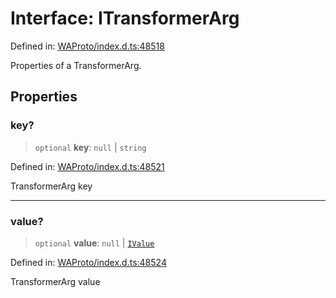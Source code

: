 # Interface: ITransformerArg

Defined in: [WAProto/index.d.ts:48518](https://github.com/Fokusdotid/Baileys/blob/eb819228f591f9a29a091aefc3a8c91a38d77089/WAProto/index.d.ts#L48518)

Properties of a TransformerArg.

## Properties

### key?

> `optional` **key**: `null` \| `string`

Defined in: [WAProto/index.d.ts:48521](https://github.com/Fokusdotid/Baileys/blob/eb819228f591f9a29a091aefc3a8c91a38d77089/WAProto/index.d.ts#L48521)

TransformerArg key

***

### value?

> `optional` **value**: `null` \| [`IValue`](../namespaces/TransformerArg/interfaces/IValue.md)

Defined in: [WAProto/index.d.ts:48524](https://github.com/Fokusdotid/Baileys/blob/eb819228f591f9a29a091aefc3a8c91a38d77089/WAProto/index.d.ts#L48524)

TransformerArg value
